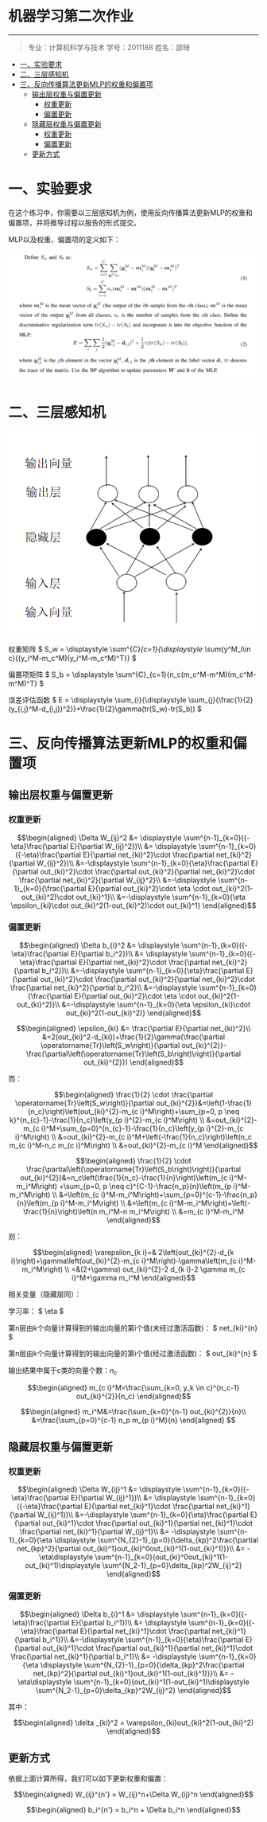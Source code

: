 机器学习第二次作业
==================================

-----

>专业：计算机科学与技术
>学号：2011188
>姓名：邵琦


<!-- @import "[TOC]" {cmd="toc" depthFrom=1 depthTo=6 orderedList=false} -->

<!-- code_chunk_output -->

- [一、实验要求](#一-实验要求)
- [二、三层感知机](#二-三层感知机)
- [三、反向传播算法更新MLP的权重和偏置项](#三-反向传播算法更新mlp的权重和偏置项)
  - [输出层权重与偏置更新](#输出层权重与偏置更新)
    - [权重更新](#权重更新)
    - [偏置更新](#偏置更新)
  - [隐藏层权重与偏置更新](#隐藏层权重与偏置更新)
    - [权重更新](#权重更新-1)
    - [偏置更新](#偏置更新-1)
  - [更新方式](#更新方式)

<!-- /code_chunk_output -->


# 一、实验要求

在这个练习中，你需要以三层感知机为例，使用反向传播算法更新MLP的权重和偏置项，并将推导过程以报告的形式提交。

MLP以及权重、偏置项的定义如下：

![](1.png)

# 二、三层感知机

![](2.png)

权重矩阵 $ S_w = \displaystyle \sum^{C}_{c=1}{\displaystyle \sum_{y^M_i\in c}{(y_i^M-m_c^M)(y_i^M-m_c^M)^T}} $

偏置项矩阵 $ S_b = \displaystyle \sum^{C}_{c=1}{n_c(m_c^M-m^M)(m_c^M-m^M)^T} $

误差评估函数 $ E = \displaystyle \sum_{i}{\displaystyle \sum_{j}{\frac{1}{2}(y_{i,j}^M-d_{i,j})^2}}+\frac{1}{2}\gamma(tr(S_w)-tr(S_b)) $

# 三、反向传播算法更新MLP的权重和偏置项

## 输出层权重与偏置更新

### 权重更新

$$\begin{aligned}
\Delta W_{ij}^2 &= \displaystyle \sum^{n-1}_{k=0}({-\eta}\frac{\partial E}{\partial W_{ij}^2})\\
&= \displaystyle \sum^{n-1}_{k=0}({-\eta}\frac{\partial E}{\partial net_{ki}^2}\cdot \frac{\partial net_{ki}^2}{\partial W_{ij}^2})\\
&=-\displaystyle \sum^{n-1}_{k=0}{\eta}\frac{\partial E}{\partial out_{ki}^2}\cdot \frac{\partial out_{ki}^2}{\partial net_{ki}^2}\cdot \frac{\partial net_{ki}^2}{\partial W_{ij}^2}\\
&=-\displaystyle \sum^{n-1}_{k=0}{\frac{\partial E}{\partial out_{ki}^2}\cdot \eta \cdot out_{ki}^2(1-out_{ki}^2)\cdot out_{ki}^1}\\
&=-\displaystyle \sum^{n-1}_{k=0}{\eta \epsilon_{ki}\cdot out_{ki}^2(1-out_{ki}^2)\cdot out_{ki}^1}
\end{aligned}$$

### 偏置更新

$$\begin{aligned}
\Delta b_{i}^2 &= \displaystyle \sum^{n-1}_{k=0}({-\eta}\frac{\partial E}{\partial b_i^2})\\
&= \displaystyle \sum^{n-1}_{k=0}({-\eta}\frac{\partial E}{\partial net_{ki}^2}\cdot \frac{\partial net_{ki}^2}{\partial b_i^2})\\
&=-\displaystyle \sum^{n-1}_{k=0}{\eta}\frac{\partial E}{\partial out_{ki}^2}\cdot \frac{\partial out_{ki}^2}{\partial net_{ki}^2}\cdot \frac{\partial net_{ki}^2}{\partial b_i^2}\\
&=-\displaystyle \sum^{n-1}_{k=0}{\frac{\partial E}{\partial out_{ki}^2}\cdot \eta \cdot out_{ki}^2(1-out_{ki}^2)}\\
&=-\displaystyle \sum^{n-1}_{k=0}{\eta \epsilon_{ki}\cdot out_{ki}^2(1-out_{ki}^2)}
\end{aligned}$$

$$\begin{aligned}
\epsilon_{ki} &= \frac{\partial E}{\partial net_{ki}^2}\\
&=2(out_{ki}^2-d_{ki})+\frac{1}{2}\gamma(\frac{\partial \operatorname{Tr}\left(S_w\right)}{\partial out_{ki}^{2}}-\frac{\partial\left(\operatorname{Tr}\left(S_b\right)\right)}{\partial out_{ki}^{2}})
\end{aligned}$$

而：

$$\begin{aligned}
\frac{1}{2} \cdot \frac{\partial \operatorname{Tr}\left(S_w\right)}{\partial out_{ki}^{2}}&=\left(1-\frac{1}{n_c}\right)\left(out_{ki}^{2}-m_{c i}^M\right)+\sum_{p=0, p \neq k}^{n_{c}-1}-\frac{1}{n_c}\left(y_{p i}^{2}-m_{c i}^M\right) \\
&=out_{ki}^{2}-m_{c i}^M+\sum_{p=0}^{n_{c}-1}-\frac{1}{n_c}\left(y_{p i}^{2}-m_{c i}^M\right) \\
&=out_{ki}^{2}-m_{c i}^M+\left(-\frac{1}{n_c}\right)\left(n_c m_{c i}^M-n_c m_{c i}^M\right) \\
&=out_{ki}^{2}-m_{c i}^M
\end{aligned}$$

$$\begin{aligned}
\frac{1}{2} \cdot \frac{\partial\left(\operatorname{Tr}\left(S_b\right)\right)}{\partial out_{ki}^{2}}&=n_c\left(\frac{1}{n_c}-\frac{1}{n}\right)\left(m_{c i}^M-m_i^M\right) +\sum_{p=0, p \neq c}^{C-1}-\frac{n_p}{n}\left(m_{p i}^M-m_i^M\right) \\
&=\left(m_{c i}^M-m_i^M\right)+\sum_{p=0}^{c-1}-\frac{n_p}{n}\left(m_{p i}^M-m_i^M\right) \\
&=\left(m_{c i}^M-m_i^M\right)+\left(-\frac{1}{n}\right)\left(n m_i^M-n m_i^M\right) \\
&=m_{c i}^M-m_i^M
\end{aligned}$$

则：

$$\begin{aligned}
\varepsilon_{k i}=& 2\left(out_{ki}^{2}-d_{k i}\right)+\gamma\left(out_{ki}^{2}-m_{c i}^M\right)-\gamma\left(m_{c i}^M-m_i^M\right) \\
=&(2+\gamma) out_{ki}^{2}-2 d_{k i}-2 \gamma m_{c i}^M+\gamma m_i^M
\end{aligned}$$

相关变量（隐藏层同）：

学习率： $ \eta $

第n层由k个向量计算得到的输出向量的第i个值(未经过激活函数)： $ net_{ki}^{n} $

第n层由k个向量计算得到的输出向量的第i个值(经过激活函数)： $ out_{ki}^{n} $

输出结果中属于c类的向量个数：$n_{c}$

$$\begin{aligned}
m_{c i}^M=\frac{\sum_{k=0, y_k \in c}^{n_c-1} out_{ki}^{2}}{n_c}
\end{aligned}$$

$$\begin{aligned}
m_i^M&=\frac{\sum_{k=0}^{n-1} out_{ki}^{2}}{n}\\
&=\frac{\sum_{p=0}^{c-1} n_p m_{p i}^M}{n}
\end{aligned}
$$

## 隐藏层权重与偏置更新

### 权重更新

$$\begin{aligned}
\Delta W_{ij}^1 &= \displaystyle \sum^{n-1}_{k=0}({-\eta}\frac{\partial E}{\partial W_{ij}^1})\\
&= \displaystyle \sum^{n-1}_{k=0}({-\eta}\frac{\partial E}{\partial net_{ki}^1}\cdot \frac{\partial net_{ki}^1}{\partial W_{ij}^1})\\
&=-\displaystyle \sum^{n-1}_{k=0}{\eta}\frac{\partial E}{\partial out_{ki}^1}\cdot \frac{\partial out_{ki}^1}{\partial net_{ki}^1}\cdot \frac{\partial net_{ki}^1}{\partial W_{ij}^1}\\
&= -\displaystyle \sum^{n-1}_{k=0}{\eta \displaystyle \sum^{N_{2}-1}_{p=0}{\delta_{kp}^2\frac{\partial net_{kp}^2}{\partial out_{ki}^1}out_{ki}^0out_{ki}^1(1-out_{ki}^1)}}\\
&= -\eta\displaystyle \sum^{n-1}_{k=0}{out_{ki}^0out_{ki}^1(1-out_{ki}^1)\displaystyle \sum^{N_2-1}_{p=0}\delta_{kp}^2W_{ij}^2}
\end{aligned}$$

### 偏置更新

$$\begin{aligned}
\Delta b_{i}^1 &= \displaystyle \sum^{n-1}_{k=0}({-\eta}\frac{\partial E}{\partial b_i^1})\\
&= \displaystyle \sum^{n-1}_{k=0}({-\eta}\frac{\partial E}{\partial net_{ki}^1}\cdot \frac{\partial net_{ki}^1}{\partial b_i^1})\\
&=-\displaystyle \sum^{n-1}_{k=0}{\eta}\frac{\partial E}{\partial out_{ki}^1}\cdot \frac{\partial out_{ki}^1}{\partial net_{ki}^1}\cdot \frac{\partial net_{ki}^1}{\partial b_i^1}\\
&= -\displaystyle \sum^{n-1}_{k=0}{\eta \displaystyle \sum^{N_{2}-1}_{p=0}{\delta_{kp}^2\frac{\partial net_{kp}^2}{\partial out_{ki}^1}out_{ki}^1(1-out_{ki}^1)}}\\
&= -\eta\displaystyle \sum^{n-1}_{k=0}{out_{ki}^1(1-out_{ki}^1)\displaystyle \sum^{N_2-1}_{p=0}\delta_{kp}^2W_{ij}^2}
\end{aligned}$$

其中：

$$\begin{aligned}
\delta _{ki}^2 = \varepsilon_{ki}out_{ki}^2(1-out_{ki}^2)
\end{aligned}$$

## 更新方式

依据上面计算所得，我们可以如下更新权重和偏置：

$$\begin{aligned}
W_{ij}^{n'} = W_{ij}^n+\Delta W_{ij}^n
\end{aligned}$$

$$\begin{aligned}
b_i^{n'} = b_i^n + \Delta b_i^n
\end{aligned}$$